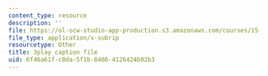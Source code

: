```yaml
---
content_type: resource
description: ''
file: https://ol-ocw-studio-app-production.s3.amazonaws.com/courses/15-871-introduction-to-system-dynamics-fall-2013/6f46a61fc8da5f1b84664126424b02b3_AnTwZVviXyY.vtt
file_type: application/x-subrip
resourcetype: Other
title: 3play caption file
uid: 6f46a61f-c8da-5f1b-8466-4126424b02b3
---
```

